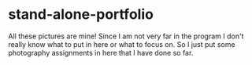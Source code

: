 # stand-alone-portfolio

All these pictures are mine!
Since I am not very far in the program I don't really know what to put in here or what to focus on. So I just put some photography assignments in here that I have done so far.